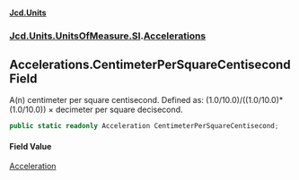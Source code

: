#### [Jcd.Units](index.md 'index')
### [Jcd.Units.UnitsOfMeasure.SI](Jcd.Units.UnitsOfMeasure.SI.md 'Jcd.Units.UnitsOfMeasure.SI').[Accelerations](Accelerations.md 'Jcd.Units.UnitsOfMeasure.SI.Accelerations')

## Accelerations.CentimeterPerSquareCentisecond Field

A(n) centimeter per square centisecond. Defined as: (1.0/10.0)/((1.0/10.0)*(1.0/10.0)) × decimeter per square decisecond.

```csharp
public static readonly Acceleration CentimeterPerSquareCentisecond;
```

#### Field Value
[Acceleration](Acceleration.md 'Jcd.Units.UnitTypes.Acceleration')